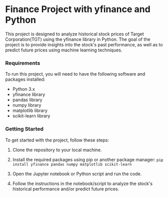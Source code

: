 # Finance Project with yfinance and Python

This project is designed to analyze historical stock prices of  Target Corporation(TGT) using the yfinance library in Python. The goal of the project is to provide insights into the stock's past performance, as well as to predict future prices using machine learning techniques.

### Requirements
To run this project, you will need to have the following software and packages installed:

- Python 3.x
- yfinance library
- pandas library
- numpy library
- matplotlib library
- scikit-learn library


### Getting Started
To get started with the project, follow these steps:

1. Clone the repository to your local machine.

2. Install the required packages using pip or another package manager: ``pip install yfinance pandas numpy matplotlib scikit-learn``
3. Open the Jupyter notebook or Python script and run the code.

4. Follow the instructions in the notebook/script to analyze the stock's historical performance and/or predict future prices.

